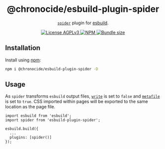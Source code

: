 <div align="center">
  <h1>@chronocide/esbuild-plugin-spider</h1>
  <p><a href="https://github.com/chronoDave/spider"><code>spider</code></a> plugin for <a href="https://esbuild.github.io/">esbuild</a>.</p>
</div>

<div align="center">
  <a href="/LICENSE">
    <img alt="License AGPLv3" src="https://img.shields.io/badge/license-AGPLv3-blue.svg" />
  </a>
  <a href="https://www.npmjs.com/package/@chronocide/esbuild-plugin-spider">
    <img alt="NPM" src="https://img.shields.io/npm/v/@chronocide/esbuild-plugin-spider?label=npm">
  </a>
  <a href="https://packagephobia.com/result?p=@chronocide/esbuild-plugin-spider">
    <img alt="Bundle size" src="https://packagephobia.com/badge?p=@chronocide/esbuild-plugin-spider">
  </a>
</div>

## Installation

Install using [npm](npmjs.org):

```sh
npm i @chronocide/esbuild-plugin-spider -D
```

## Usage

As `spider` transforms `esbuild` output files, [`write`](https://esbuild.github.io/api/#write) is set to `false` and [`metafile`](https://esbuild.github.io/api/#metafile) is set to `true`. CSS imported within pages will be exported to the same location as the page file.

```JS
import esbuild from 'esbuild';
import spider from 'esbuild-plugin-spider';

esbuild.build({
  ...
  plugins: [spider()]
});
```
